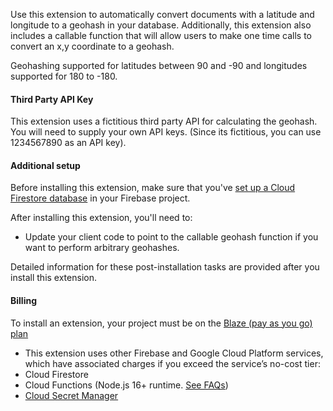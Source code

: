 Use this extension to automatically convert documents with a latitude and longitude to a geohash in your database. Additionally, this extension also includes a callable function that will allow users to make one time calls to convert an x,y coordinate to a geohash.

Geohashing supported for latitudes between 90 and -90 and longitudes supported for 180 to -180.

#### Third Party API Key

This extension uses a fictitious third party API for calculating the geohash. You will need to supply your own API keys. (Since its fictitious, you can use 1234567890 as an API key).

#### Additional setup

Before installing this extension, make sure that you've [set up a Cloud Firestore database](https://firebase.google.com/docs/firestore/quickstart) in your Firebase project.

After installing this extension, you'll need to:

- Update your client code to point to the callable geohash function if you want to perform arbitrary geohashes.

Detailed information for these post-installation tasks are provided after you install this extension.

#### Billing
To install an extension, your project must be on the [Blaze (pay as you go) plan](https://firebase.google.com/pricing)

- This extension uses other Firebase and Google Cloud Platform services, which have associated charges if you exceed the service’s no-cost tier:
 - Cloud Firestore
 - Cloud Functions (Node.js 16+ runtime. [See FAQs](https://firebase.google.com/support/faq#extensions-pricing))
 - [Cloud Secret Manager](https://cloud.google.com/secret-manager/pricing)